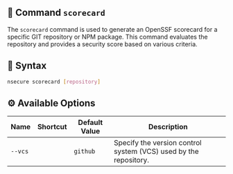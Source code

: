## 📝 Command `scorecard`

The `scorecard` command is used to generate an OpenSSF scorecard for a specific GIT repository or NPM package. This command evaluates the repository and provides a security score based on various criteria.

## 📜 Syntax

```bash
nsecure scorecard [repository]
```

## ⚙️ Available Options

| **Name** | **Shortcut** | **Default Value** | **Description**                                         |
|----------|--------------|-------------------|---------------------------------------------------------|
| `--vcs`  |              | `github`          | Specify the version control system (VCS) used by the repository. |

